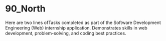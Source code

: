 # 90_North
Here are two lines ofTasks completed as part of the Software Development Engineering (Web) internship application. Demonstrates skills in web development, problem-solving, and coding best practices.
